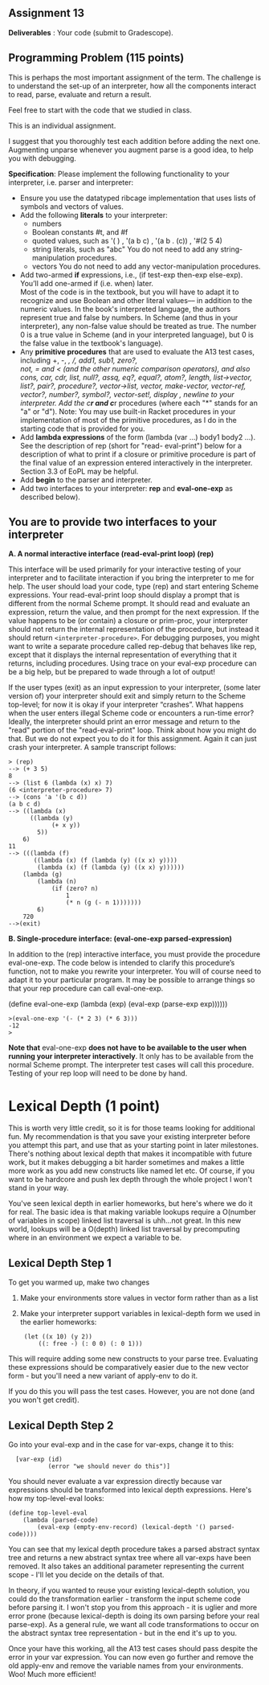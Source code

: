 ## Assignment 13

**Deliverables** : Your code (submit to Gradescope).  

## Programming Problem (115 points)

This is perhaps the most important assignment of the term. The challenge is to understand the set-up of an interpreter, 
how all the components interact to read, parse, evaluate and return a result.

Feel free to start with the code that we studied in class.

This is an individual assignment.

I suggest that you thoroughly test each addition before adding the next one. Augmenting unparse whenever you augment parse 
 is a good idea, to help you with debugging.

**Specification**:  Please implement the following functionality to your interpreter, i.e. parser and interpreter:

- Ensure you use the datatyped ribcage implementation that uses lists of symbols and vectors of values.
- Add the following **literals** to your interpreter:
    - numbers
    - Boolean constants #t, and #f 
    - quoted values, such as '( ) ,  '(a b c) , '(a b . (c)) , '#(2 5 4)
    - string literals, such as "abc" You do not need to add any string-manipulation procedures.
    - vectors You do not need to add any vector-manipulation procedures.
- Add two-armed **if** expressions, i.e., (if test-exp then-exp else-exp).  You’ll add one-armed if (i.e. when) later.  
      Most of the 
      code is in the textbook, but you will have to adapt it to recognize and use Boolean and other literal values–– in 
      addition to the numeric values.  In the book's interpreted language, the authors represent true and false by 
      numbers. In Scheme (and thus in your interpreter), any non-false value should be treated as true.  The number 0 is a 
      true value in Scheme (and in your interpreted language), but 0 is the false value in the textbook's language). 	
- Any **primitive procedures** that are used to evaluate the A13 test cases, including  +, -, *, /, add1, sub1, zero?,  
      not, = and < (and the other numeric comparison operators), and also cons, car, cdr, list, null?, assq, eq?, equal?, 
      atom?, length,  list->vector, list?, pair?,  procedure?, vector->list, vector, make-vector, vector-ref, vector?, 
      number?, symbol?, vector-set!,  display , newline to your interpreter.   Add the c**r and c***r procedures (where 
      each "*" stands for an "a" or "d"). Note: You may use built-in Racket procedures in your implementation of most of 
      the primitive procedures, as I do in the starting code that is provided for you.
- Add **lambda expressions** of the form (lambda (var ...) body1 body2 ...). See the description of rep (short for "read- 
      eval-print") below for a description of what to print if a closure or primitive procedure is part of the final value 
      of an expression entered interactively in the interpreter.  Section 3.3 of EoPL may be helpful.
- Add **begin** to the parser and interpreter. 
- Add two  interfaces to your interpreter: **rep** and **eval-one-exp** as described below).

## You are to provide two interfaces to your interpreter

**A.   A normal interactive interface (read-eval-print loop)  (rep)**

This interface will be used primarily for your interactive testing of your interpreter and to facilitate interaction if you bring the interpreter to me for help.  The user should load your code, type 
    (rep)
and start entering Scheme expressions.  Your read-eval-print loop should display a prompt that is different from the normal Scheme prompt.  It should read and evaluate an expression, return the value, and then prompt for the next expression.  If the value happens to be (or contain) a closure or prim-proc, your interpreter should not return the internal representation of the procedure, but instead it should return `<interpreter-procedure>`.  For debugging purposes, you might want to write a separate procedure called rep-debug that behaves like rep, except that it displays the internal representation of everything that it returns, including procedures.  Using trace on your eval-exp procedure can be a big help, but be prepared to wade through a lot of output!  

If the user types (exit) as an input expression to your interpreter, (some later version of) your interpreter should exit and simply return to the Scheme top-level; for now it is okay if your interpreter “crashes”.  What happens when the user enters illegal Scheme code or encounters a run-time error?   Ideally, the interpreter should print an error message and return to the "read" portion of the "read-eval-print" loop.  Think about how you might do that.  But we do not expect you to do it for this assignment. Again it can just crash your interpreter.  A sample transcript follows:

    > (rep)
    --> (+ 3 5)
    8
    --> (list 6 (lambda (x) x) 7)
    (6 <interpreter-procedure> 7)
    --> (cons 'a '(b c d))
    (a b c d)
    --> ((lambda (x)
          ((lambda (y)
                (+ x y))
            5))
        6)
    11  
    --> (((lambda (f)
           ((lambda (x) (f (lambda (y) ((x x) y))))
            (lambda (x) (f (lambda (y) ((x x) y))))))
        (lambda (g)
            (lambda (n)
                (if (zero? n)
                    1
                    (* n (g (- n 1)))))))
            6)
        720
    -->(exit)

**B. Single-procedure interface:  (eval-one-exp parsed-expression)**

In addition to the (rep) interactive interface, you must provide the procedure eval-one-exp.  The code below is intended to clarify this procedure’s function, not to make you rewrite your interpreter.  You will of course need to adapt it to your particular program.  It may be possible to arrange things so that your rep procedure can call eval-one-exp.

(define eval-one-exp 
 	   (lambda (exp) (eval-exp (parse-exp exp))))))

    >(eval-one-exp '(- (* 2 3) (* 6 3)))
    -12
    >

**Note that** eval-one-exp **does not have to be available to the user when running your interpreter interactively**.  It only has to be available from the normal Scheme prompt.  The interpreter test cases will call this procedure.  Testing of your rep loop will need to be done by hand.


# Lexical Depth (1 point)

This is worth very little credit, so it is for those teams looking for
additional fun.  My recommendation is that you save your existing
interpreter before you attempt this part, and use that as your
starting point in later milestones.  There's nothing about lexical
depth that makes it incompatible with future work, but it makes
debugging a bit harder sometimes and makes a little more work as you
add new constructs like named let etc.  Of course, if you want to be
hardcore and push lex depth through the whole project I won't stand in
your way.

You've seen lexical depth in earlier homeworks, but here's where we do
it for real.  The basic idea is that making variable lookups require a
O(number of variables in scope) linked list traversal is uhh...not
great.  In this new world, lookups will be a O(depth) linked list
traversal by precomputing where in an environment we expect a variable
to be.

## Lexical Depth Step 1

To get you warmed up, make two changes

1. Make your environments store values in vector form rather than as a
    list

2. Make your interpreter support variables in lexical-depth form we
   used in the earlier homeworks:

        (let ((x 10) (y 2))
            ((: free -) (: 0 0) (: 0 1)))
            
  This will require adding some new constructs to your parse tree.
  Evaluating these expressions should be comparatively easier due to
  the new vector form - but you'll need a new variant of apply-env to
  do it.
  
If you do this you will pass the test cases.  However, you are not
done (and you won't get credit).

## Lexical Depth Step 2

Go into your eval-exp and in the case for var-exps, change it to this:

      [var-exp (id)
               (error "we should never do this")]
               
You should never evaluate a var expression directly because var
expressions should be transformed into lexical depth expressions.
Here's how my top-level-eval looks:

    (define top-level-eval
        (lambda (parsed-code)
            (eval-exp (empty-env-record) (lexical-depth '() parsed-code))))
            
You can see that my lexical depth procedure takes a parsed abstract
syntax tree and returns a new abstract syntax tree where all var-exps
have been removed.  It also takes an additional parameter representing
the current scope - I'll let you decide on the details of that.

In theory, if you wanted to reuse your existing lexical-depth
solution, you could do the transformation earlier - transform the
input scheme code before parsing it.  I won't stop you from this
approach - it is uglier and more error prone (because lexical-depth is
doing its own parsing before your real parse-exp).  As a general rule,
we want all code transformations to occur on the abstract syntax tree
representation - but in the end it's up to you.

Once your have this working, all the A13 test cases should pass
despite the error in your var expression.  You can now even go further
and remove the old apply-env and remove the variable names from your
environments.  Woo!  Much more efficient!
